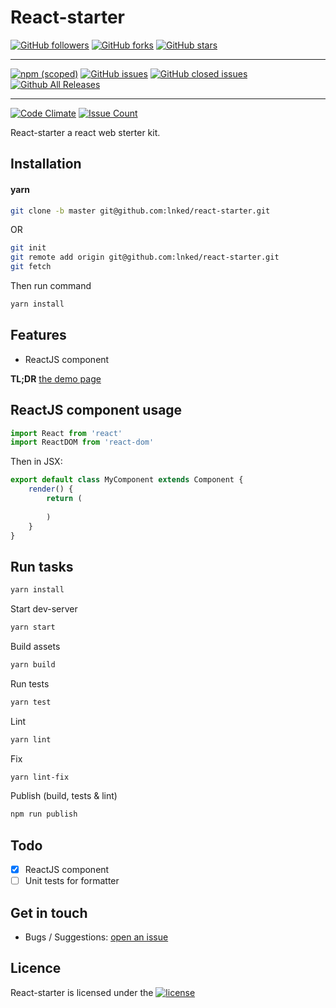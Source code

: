 
# React-starter

[![GitHub followers](https://img.shields.io/github/followers/lnked.svg?style=social&label=Follow)](https://github.com/lnked/react-starter)
[![GitHub forks](https://img.shields.io/github/forks/lnked/react-starter.svg?style=social&label=Fork)](https://github.com/lnked/react-starter)
[![GitHub stars](https://img.shields.io/github/stars/lnked/react-starter.svg?style=social&label=Star)](https://github.com/lnked/react-starter)

---

[![npm (scoped)](https://img.shields.io/npm/v/@cycle/core.svg)](https://github.com/lnked/react-starter)
[![GitHub issues](https://img.shields.io/github/issues/lnked/react-starter.svg)](https://github.com/lnked/react-starter)
[![GitHub closed issues](https://img.shields.io/github/issues-closed/lnked/react-starter.svg)](https://github.com/lnked/react-starter)
[![Github All Releases](https://img.shields.io/github/downloads/lnked/react-starter/total.svg)](https://github.com/lnked/react-starter)

---

[![Code Climate](https://codeclimate.com/github/lnked/react-starter/badges/gpa.svg)](https://codeclimate.com/github/lnked/react-starter)
[![Issue Count](https://codeclimate.com/github/lnked/react-starter/badges/issue_count.svg)](https://codeclimate.com/github/lnked/react-starter)

React-starter a react web sterter kit.

## Installation

#### yarn

```bash
git clone -b master git@github.com:lnked/react-starter.git
```

OR

```bash
git init
git remote add origin git@github.com:lnked/react-starter.git
git fetch
```

Then run command

```bash
yarn install
```

## Features

- ReactJS component

**TL;DR** [the demo page](https://lnked.github.io/react-starter/)


## ReactJS component usage

```js
import React from 'react'
import ReactDOM from 'react-dom'
```

Then in JSX:

```js
export default class MyComponent extends Component {
    render() {
        return (
            
        )
    }
}
```

<!--
## Playground

- [Plain JSFiddle (Basic usage)](https://jsfiddle.net/)

## Documentation

- [ReactJS component usage](https://github.com/nosir/cleave.js/blob/master/doc/reactjs-component-usage.md)
-->

## Run tasks

```bash
yarn install
```

Start dev-server

```bash
yarn start
```

Build assets

```bash
yarn build
```

Run tests

```bash
yarn test
```

Lint

```bash
yarn lint
```

Fix

```bash
yarn lint-fix
```

Publish (build, tests & lint)

```bash
npm run publish
```

## Todo
- [x] ReactJS component
- [ ] Unit tests for formatter

## Get in touch
- Bugs / Suggestions: [open an issue](https://github.com/lnked/react-starter/issues)

## Licence

React-starter is licensed under the [![license](https://img.shields.io/github/license/lnked/react-starter.svg)](https://github.com/lnked/react-starter/blob/fastest/LICENSE)